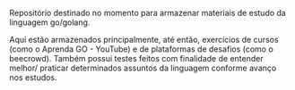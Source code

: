 Repositório destinado no momento para armazenar materiais de estudo da linguagem go/golang.

Aqui estão armazenados principalmente, até então, exercícios de cursos (como o Aprenda GO - YouTube) e
de plataformas de desafios (como o beecrowd). Também possui testes feitos com finalidade de entender melhor/
praticar determinados assuntos da linguagem conforme avanço nos estudos.